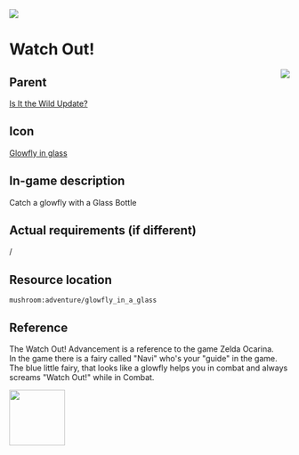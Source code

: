 <img align="center" src="https://media.discordapp.net/attachments/995778727399149629/1007367915655409765/title2.png?width=1440&height=433">

# Watch Out!
<img align="right" src="https://media.discordapp.net/attachments/864603904728629299/1010333456808562828/Untitled.png">

## Parent
[Is It the Wild Update?](./Is-It-the-Wild-Update)

## Icon
[Glowfly in glass](./Glowfly-in-glass)

## In-game description
Catch a glowfly with a Glass Bottle

## Actual requirements (if different)
/

## Resource location
`mushroom:adventure/glowfly_in_a_glass`

## Reference
The Watch Out! Advancement is a reference to the game Zelda Ocarina.  
In the game there is a fairy called "Navi" who's your "guide" in the game.  
The blue little fairy, that looks like a glowfly helps you in combat and always screams "Watch Out!" while in Combat.

<img width="100px" height="100px" src="https://user-images.githubusercontent.com/67184131/185743995-299bfff1-970e-42e7-b6bf-5b56349ea045.png">